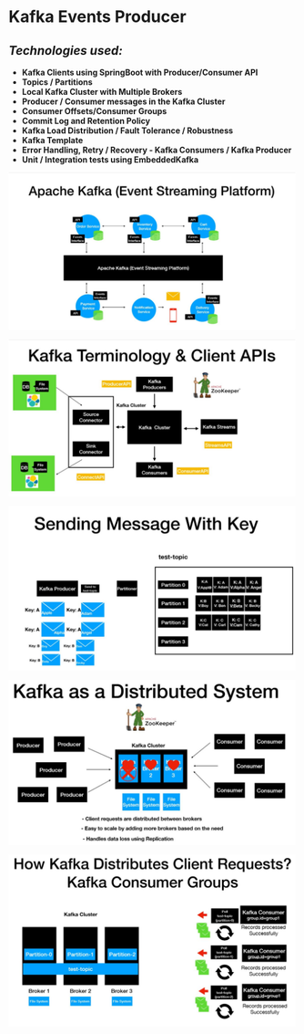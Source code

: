 # Kafka Events Producer

## ***Technologies used:***

* **Kafka Clients using SpringBoot with Producer/Consumer API**
* **Topics / Partitions**
* **Local Kafka Cluster with Multiple Brokers**
* **Producer / Consumer messages in the Kafka Cluster**
* **Consumer Offsets/Consumer Groups**
* **Commit Log and Retention Policy**
* **Kafka Load Distribution / Fault Tolerance / Robustness**
* **Kafka Template**
* **Error Handling, Retry / Recovery - Kafka Consumers / Kafka Producer**
* **Unit / Integration tests using EmbeddedKafka**

<p align = "center">
<img src="https://github.com/iizdebski/library-events-producer/blob/master/images/kafka_01.JPG">
</p>

<p align = "center">
<img src="https://github.com/iizdebski/library-events-producer/blob/master/images/kafka_02.JPG">
</p>

<p align = "center">
<img src="https://github.com/iizdebski/library-events-producer/blob/master/images/kafka_03.JPG">
</p>

<p align = "center">
<img src="https://github.com/iizdebski/library-events-producer/blob/master/images/kafka_04.JPG">
</p>

<p align = "center">
<img src="https://github.com/iizdebski/library-events-producer/blob/master/images/kafka_05.JPG">
</p>